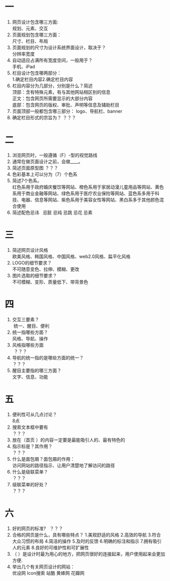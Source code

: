 # 一

1. 网页设计包含哪三方面:  
 规划、元素、交互
2. 页面规划包含哪三方面：  
 尺寸、栏目、布局
3. 页面规划的尺寸为设计系统界面设计，取决于？  
 分辨率宽度
4. 自动适应占满所有宽度空间，一般用于？  
 手机、iPad
5. 栏目设计包含哪两部分：  
 1.确定栏目内容2.确定栏目内容
6. 栏目内容分为几部分，分别是什么？简述  
 顶部：含有特殊元素，有与其他网站相区别的信息  
 正文：包含网页所需要显示的大部分内容  
 底部：包含网页的版权、审批、声明等信息及辅助栏目
7. 页面顶部一般都包含哪三部分：
 logo、导航栏、banner
8. 确定栏目形式的宗旨为？
 ？？？
 
# 二

1. 浏览网页时，一般遵循（F）-型的视觉路线
2. 通常在做页面设计之前，会做____。
3. 简述页面原型图
 ？？？
4. 色彩基本上可以分为（7）个色系
5. 简述7个色系。  
 红色系用于政府婚庆餐饮等网站、橙色系用于家居动漫儿童用品等网站、黄色系用于商业金融等网站、绿色系用于医疗农业保险等网站、蓝色系多用于科技、电器、信息等网站、紫色系用于美容女性等网站、黑白系多于其他颜色混合使用
6. 简述配色忌讳  
 忌脏 忌纯 忌跳 忌花 忌素
# 三

1. 简述网页设计风格  
 欧美风格、韩国风格、中国风格、web2.0风格、扁平化风格
2. LOGO的细节要求？  
 不可随意变色、拉伸、模糊、更改
3. 图片选取的细节要求？  
 不可模糊、变形、质量低下、带背景色
# 四

1. 交互三要素？  
  统一、醒目、便利
2. 统一指哪些方面？  
 风格、导航、操作
3. 风格指哪些方面  
  ？？？
4. 导航的统一指的是哪些方面的统一？  
 ？？？
5. 醒目主要指的哪三方面？  
 文字、信息、功能
# 五

1. 便利性可从几点讨论？  
 8点
2. 搜索文本框中要有  
 ？？？
3. 放在（首页 ）的内容一定要是最能吸引人的、最有特色的
4. 指示标是？其作用？  
 ？？？
5. 什么是面包屑？面包屑的作用：  
 访问网站的路径指示、让用户清楚地了解访问的路径
6. 什么是级联菜单？  
 ？？？
7. 级联菜单的好处？  
 ？？？
# 六

1. 好的网页的标准?  
 ？？？
2. 合格的网页是什么，具有哪些特点？
 1.美观舒适的风格
 2.高效的导航
 3.符合大众习惯的布局
 4.简洁的操作
 5.及时的反馈
 6.明确的标注和指示
 7.拥有吸引人的元素
 8.良好的可维护性和可扩展性
3. （ ）是设计时最为用心的地方，把网页很好的连接起来，用户使用起来会更加方便.
4. 举出几个有关网页设计的网站：  
 优设网 Icon搜索 站酷 黄蜂网 花瓣网
